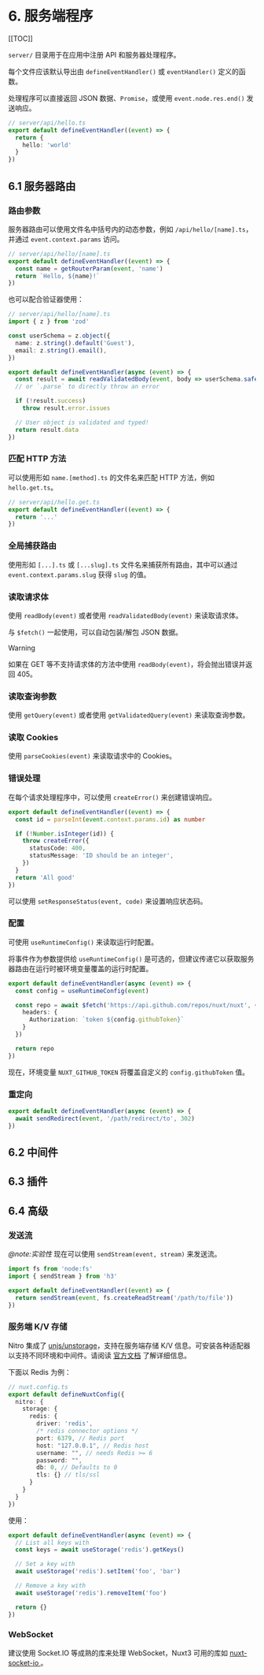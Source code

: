 # 6. 服务端程序

[[TOC]]

`server/` 目录用于在应用中注册 API 和服务器处理程序。

每个文件应该默认导出由 `defineEventHandler()` 或 `eventHandler()` 定义的函数。

处理程序可以直接返回 JSON 数据、`Promise`，或使用 `event.node.res.end()` 发送响应。

```ts
// server/api/hello.ts
export default defineEventHandler((event) => {
  return {
    hello: 'world'
  }
})
```

## 6.1 服务器路由

### 路由参数

服务器路由可以使用文件名中括号内的动态参数，例如 `/api/hello/[name].ts`，并通过 `event.context.params` 访问。

```ts
// server/api/hello/[name].ts
export default defineEventHandler((event) => {
  const name = getRouterParam(event, 'name')
  return `Hello, ${name}!`
})
```

也可以配合验证器使用：

```ts
// server/api/hello/[name].ts
import { z } from 'zod'

const userSchema = z.object({
  name: z.string().default('Guest'),
  email: z.string().email(),
})

export default defineEventHandler(async (event) => {
  const result = await readValidatedBody(event, body => userSchema.safeParse(body))
  // or `.parse` to directly throw an error

  if (!result.success)
    throw result.error.issues

  // User object is validated and typed!
  return result.data
})
```

### 匹配 HTTP 方法

可以使用形如 `name.[method].ts` 的文件名来匹配 HTTP 方法，例如 `hello.get.ts`。

```ts
// server/api/hello.get.ts
export default defineEventHandler((event) => {
  return '...'
})
```

### 全局捕获路由

使用形如 `[...].ts` 或 `[...slug].ts` 文件名来捕获所有路由，其中可以通过 `event.context.params.slug` 获得 `slug` 的值。

### 读取请求体

使用 `readBody(event)` 或者使用 `readValidatedBody(event)` 来读取请求体。

与 `$fetch()` 一起使用，可以自动包装/解包 JSON 数据。

> [!WARNING]
> 如果在 GET 等不支持请求体的方法中使用 `readBody(event)`，将会抛出错误并返回 405。

### 读取查询参数

使用 `getQuery(event)` 或者使用 `getValidatedQuery(event)` 来读取查询参数。

### 读取 Cookies

使用 `parseCookies(event)` 来读取请求中的 Cookies。

### 错误处理

在每个请求处理程序中，可以使用 `createError()` 来创建错误响应。

```ts
export default defineEventHandler((event) => {
  const id = parseInt(event.context.params.id) as number

  if (!Number.isInteger(id)) {
    throw createError({
      statusCode: 400,
      statusMessage: 'ID should be an integer',
    })
  }
  return 'All good'
})
```

可以使用 `setResponseStatus(event, code)` 来设置响应状态码。

### 配置

可使用 `useRuntimeConfig()` 来读取运行时配置。

将事件作为参数提供给 `useRuntimeConfig()` 是可选的，但建议传递它以获取服务器路由在运行时被环境变量覆盖的运行时配置。

```ts
export default defineEventHandler(async (event) => {
  const config = useRuntimeConfig(event)

  const repo = await $fetch('https://api.github.com/repos/nuxt/nuxt', {
    headers: {
      Authorization: `token ${config.githubToken}`
    }
  })

  return repo
})
```

现在，环境变量 `NUXT_GITHUB_TOKEN` 将覆盖自定义的 `config.githubToken` 值。

### 重定向

```ts
export default defineEventHandler(async (event) => {
  await sendRedirect(event, '/path/redirect/to', 302)
})
```

## 6.2 中间件

## 6.3 插件

## 6.4 高级

### 发送流

*@note:实验性* 现在可以使用 `sendStream(event, stream)` 来发送流。

```ts
import fs from 'node:fs'
import { sendStream } from 'h3'

export default defineEventHandler((event) => {
  return sendStream(event, fs.createReadStream('/path/to/file'))
})
```

### 服务端 K/V 存储

Nitro 集成了 [unjs/unstorage](https://unstorage.unjs.io/)，支持在服务端存储 K/V 信息。可安装各种适配器以支持不同环境和中间件。请阅读 [官方文档](https://nitro.unjs.io/guide/storage) 了解详细信息。

下面以 Redis 为例：

```ts
// nuxt.config.ts
export default defineNuxtConfig({
  nitro: {
    storage: {
      redis: {
        driver: 'redis',
        /* redis connector options */
        port: 6379, // Redis port
        host: "127.0.0.1", // Redis host
        username: "", // needs Redis >= 6
        password: "",
        db: 0, // Defaults to 0
        tls: {} // tls/ssl
      }
    }
  }
})
```

使用：

```ts
export default defineEventHandler(async (event) => {
  // List all keys with
  const keys = await useStorage('redis').getKeys()

  // Set a key with
  await useStorage('redis').setItem('foo', 'bar')

  // Remove a key with
  await useStorage('redis').removeItem('foo')

  return {}
})
```

### WebSocket

建议使用 Socket.IO 等成熟的库来处理 WebSocket，Nuxt3 可用的库如 [nuxt-socket-io
](https://www.npmjs.com/package/nuxt-socket-io)。
